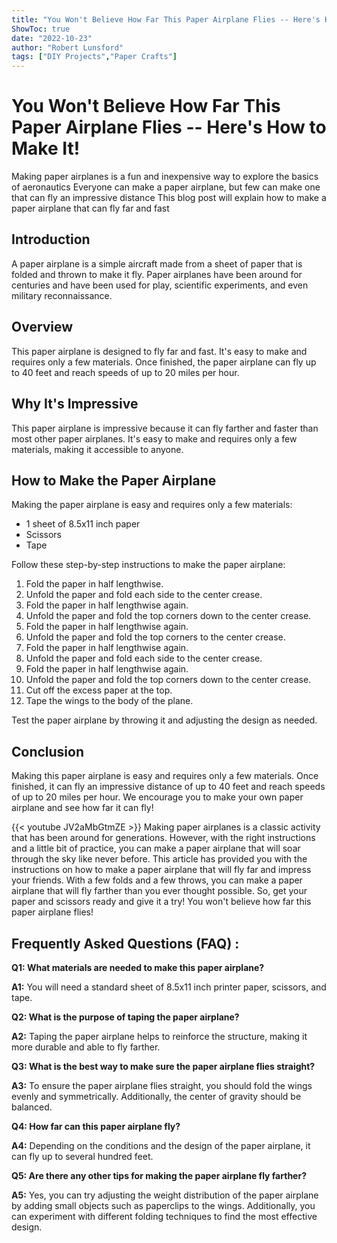 ```yaml
---
title: "You Won't Believe How Far This Paper Airplane Flies -- Here's How to Make It!"
ShowToc: true 
date: "2022-10-23"
author: "Robert Lunsford" 
tags: ["DIY Projects","Paper Crafts"]
---
```

# You Won't Believe How Far This Paper Airplane Flies -- Here's How to Make It!

Making paper airplanes is a fun and inexpensive way to explore the basics of aeronautics Everyone can make a paper airplane, but few can make one that can fly an impressive distance This blog post will explain how to make a paper airplane that can fly far and fast

## Introduction
A paper airplane is a simple aircraft made from a sheet of paper that is folded and thrown to make it fly. Paper airplanes have been around for centuries and have been used for play, scientific experiments, and even military reconnaissance.

## Overview
This paper airplane is designed to fly far and fast. It's easy to make and requires only a few materials. Once finished, the paper airplane can fly up to 40 feet and reach speeds of up to 20 miles per hour.

## Why It's Impressive
This paper airplane is impressive because it can fly farther and faster than most other paper airplanes. It's easy to make and requires only a few materials, making it accessible to anyone.

## How to Make the Paper Airplane
Making the paper airplane is easy and requires only a few materials:

- 1 sheet of 8.5x11 inch paper
- Scissors
- Tape

Follow these step-by-step instructions to make the paper airplane:

1. Fold the paper in half lengthwise.
2. Unfold the paper and fold each side to the center crease.
3. Fold the paper in half lengthwise again.
4. Unfold the paper and fold the top corners down to the center crease.
5. Fold the paper in half lengthwise again.
6. Unfold the paper and fold the top corners to the center crease.
7. Fold the paper in half lengthwise again.
8. Unfold the paper and fold each side to the center crease.
9. Fold the paper in half lengthwise again.
10. Unfold the paper and fold the top corners down to the center crease.
11. Cut off the excess paper at the top.
12. Tape the wings to the body of the plane.

Test the paper airplane by throwing it and adjusting the design as needed.

## Conclusion
Making this paper airplane is easy and requires only a few materials. Once finished, it can fly an impressive distance of up to 40 feet and reach speeds of up to 20 miles per hour. We encourage you to make your own paper airplane and see how far it can fly!

{{< youtube JV2aMbGtmZE >}} 
Making paper airplanes is a classic activity that has been around for generations. However, with the right instructions and a little bit of practice, you can make a paper airplane that will soar through the sky like never before. This article has provided you with the instructions on how to make a paper airplane that will fly far and impress your friends. With a few folds and a few throws, you can make a paper airplane that will fly farther than you ever thought possible. So, get your paper and scissors ready and give it a try! You won't believe how far this paper airplane flies!

## Frequently Asked Questions (FAQ) :
**Q1: What materials are needed to make this paper airplane?**

**A1:** You will need a standard sheet of 8.5x11 inch printer paper, scissors, and tape.

**Q2: What is the purpose of taping the paper airplane?**

**A2:** Taping the paper airplane helps to reinforce the structure, making it more durable and able to fly farther.

**Q3: What is the best way to make sure the paper airplane flies straight?**

**A3:** To ensure the paper airplane flies straight, you should fold the wings evenly and symmetrically. Additionally, the center of gravity should be balanced.

**Q4: How far can this paper airplane fly?**

**A4:** Depending on the conditions and the design of the paper airplane, it can fly up to several hundred feet.

**Q5: Are there any other tips for making the paper airplane fly farther?**

**A5:** Yes, you can try adjusting the weight distribution of the paper airplane by adding small objects such as paperclips to the wings. Additionally, you can experiment with different folding techniques to find the most effective design.



